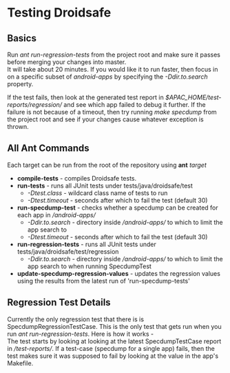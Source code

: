 Testing Droidsafe
================

Basics
------
Run *ant run-regression-tests* from the project root and make sure it passes before merging your changes into master.  
It will take about 20 minutes. If you would like it to run faster, then focus in on a specific subset of *android-apps*
by specifying the *-Ddir.to.search* property.

If the test fails, then look at the generated test report in *$APAC_HOME/test-reports/regression/* and see which app failed to debug it further. If the failure is not because of a timeout, then try running *make specdump* from the project root and see if your changes cause whatever exception is thrown.

All Ant Commands
----------------

Each target can be run from the root of the repository using **ant** *target*

* **compile-tests** - compiles Droidsafe tests.
* **run-tests** - runs all JUnit tests under tests/java/droidsafe/test
    - *-Dtest.class* - wildcard class name of tests to run
    - *-Dtest.timeout* - seconds after which to fail the test (default 30)
* **run-specdump-test** - checks whether a specdump can be created for each app in */android-apps/*
    - *-Ddir.to.search* - directory inside */android-apps/* to which to limit the app search to
    - *-Dtest.timeout* - seconds after which to fail the test (default 30)
* **run-regression-tests** - runs all JUnit tests under tests/java/droidsafe/test/regression
    - *-Ddir.to.search* - directory inside */android-apps/* to which to limit the app search to when running SpecdumpTest
* **update-specdump-regression-values** - updates the regression values using the results from the latest run of 'run-specdump-tests'

Regression Test Details
-----------------------

Currently the only regression test that there is is SpecdumpRegressionTestCase. This is the only test that gets run when you run *ant run-regression-tests*. Here is how it works -  
The test starts by looking at looking at the latest SpecdumpTestCase report in */test-reports/*.
If a test-case (specdump for a single app) fails, then the test makes sure it was supposed to fail by looking at the value in the app's Makefile.
